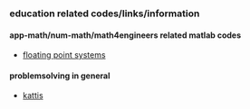 ### education related codes/links/information

#### app-math/num-math/math4engineers related matlab codes
- [floating point systems](floatsys/readme.md)



#### problemsolving in general
- [kattis](test_your_knowledge/readme.md)